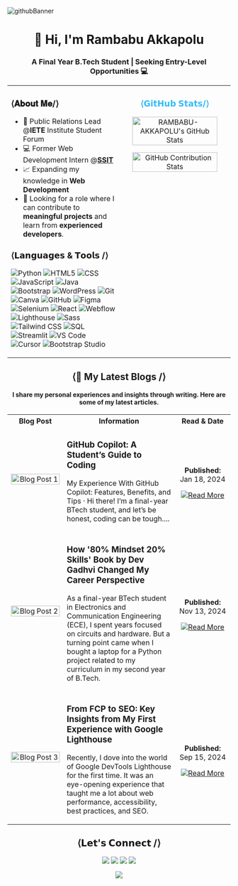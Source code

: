 ![githubBanner](https://github.com/user-attachments/assets/617b14f9-5c55-47c9-9c69-fef0977a60ca)

<h1 align="center">👋 Hi, I'm Rambabu Akkapolu</h1>
<h3 align="center">A Final Year B.Tech Student | Seeking Entry-Level Opportunities 💻</h3>

<table width="100%" border="0" cellspacing="0" cellpadding="0">
  <tr>
    <td width="50%" valign="top">
      <h3>⟨𝐀𝐛𝐨𝐮𝐭 𝐌𝐞/⟩</h3>
      <ul>
        <li>🤝 Public Relations Lead @<strong>IETE</strong> Institute Student Forum</li>
        <li>💻 Former Web Development Intern @<strong><a href="https://sensesemi.in/">SSIT</a></strong></li>
        <li>📈 Expanding my knowledge in <strong>Web Development</strong></li>
        <li>🙂 Looking for a role where I can contribute to <strong>meaningful projects </strong>and learn from <strong>experienced developers</strong>.</li>
      </ul>
      <h3>⟨𝗟𝗮𝗻𝗴𝘂𝗮𝗴𝗲𝘀 & 𝗧𝗼𝗼𝗹𝘀 /⟩</h3>
      <p align="left">
        <img src="https://img.shields.io/badge/Python-3776AB?style=for-the-badge&logo=python&logoColor=white" alt="Python"/>
        <img src="https://img.shields.io/badge/HTML5-E34F26?style=for-the-badge&logo=html5&logoColor=white" alt="HTML5"/>
        <img src="https://img.shields.io/badge/CSS-1572B6?style=for-the-badge&logo=css3&logoColor=white" alt="CSS"/>
        <img src="https://img.shields.io/badge/JavaScript-F7DF1E?style=for-the-badge&logo=javascript&logoColor=black" alt="JavaScript"/>
        <img src="https://img.shields.io/badge/Java-007396?style=for-the-badge&logo=java&logoColor=white" alt="Java"/>
        <img src="https://img.shields.io/badge/Bootstrap-7952B3?style=for-the-badge&logo=bootstrap&logoColor=white" alt="Bootstrap"/>
        <img src="https://img.shields.io/badge/WordPress-21759B?style=for-the-badge&logo=wordpress&logoColor=white" alt="WordPress"/>
        <img src="https://img.shields.io/badge/Git-F1502F?style=for-the-badge&logo=git&logoColor=white" alt="Git"/>
        <img src="https://img.shields.io/badge/Canva-00C4CC?style=for-the-badge&logo=canva&logoColor=white" alt="Canva"/>
        <img src="https://img.shields.io/badge/GitHub-181717?style=for-the-badge&logo=github&logoColor=white" alt="GitHub"/>
        <img src="https://img.shields.io/badge/Figma-F24E1E?style=for-the-badge&logo=figma&logoColor=white" alt="Figma"/>
        <img src="https://img.shields.io/badge/Selenium-430098?style=for-the-badge&logo=selenium&logoColor=white" alt="Selenium"/>
        <img src="https://img.shields.io/badge/React-61DAFB?style=for-the-badge&logo=react&logoColor=black" alt="React"/>
        <img src="https://img.shields.io/badge/Webflow-4A5765?style=for-the-badge&logo=webflow&logoColor=white" alt="Webflow"/>
        <img src="https://img.shields.io/badge/Lighthouse-F4C300?style=for-the-badge&logo=lighthouse&logoColor=black" alt="Lighthouse"/>
        <img src="https://img.shields.io/badge/Sass-CC6699?style=for-the-badge&logo=sass&logoColor=white" alt="Sass"/>
        <img src="https://img.shields.io/badge/Tailwind_CSS-38B2AC?style=for-the-badge&logo=tailwind-css&logoColor=white" alt="Tailwind CSS"/>
        <img src="https://img.shields.io/badge/SQL-4169E1?style=for-the-badge&logo=mysql&logoColor=white" alt="SQL"/>
        <img src="https://img.shields.io/badge/Streamlit-FF4B4B?style=for-the-badge&logo=streamlit&logoColor=white" alt="Streamlit"/>
        <img src="https://img.shields.io/badge/VS_Code-007ACC?style=for-the-badge&logo=visualstudiocode&logoColor=white" alt="VS Code"/>
        <img src="https://img.shields.io/badge/Cursor-008080?style=for-the-badge&logo=cursor&logoColor=white" alt="Cursor"/>
        <img src="https://img.shields.io/badge/Bootstrap_Studio-6D648D?style=for-the-badge&logo=bootstrap-studio&logoColor=white" alt="Bootstrap Studio"/>
      </p>
    </td>
    <td width="50%" valign="top">
      <h3 align="center"><strong style="color:#36bcf8">⟨𝗚𝗶𝘁𝗛𝘂𝗯 𝗦𝘁𝗮𝘁𝘀/⟩</strong></h3>
      <p align="center">
        <a href="https://awesome-github-stats.azurewebsites.net/index.html??cardType=octocat&theme=nord&preferLogin=true&Background=081F3053&Border=FFFFFF00&Title=DDDDDD">
          <img alt="RAMBABU-AKKAPOLU's GitHub Stats" src="https://awesome-github-stats.azurewebsites.net/user-stats/RAMBABU-AKKAPOLU?cardType=octocat&theme=github&preferLogin=true&Background=FFFFFF&Border=FFFFFF00&Title=3A86FF" width="90%" />
        </a>
      </p>
      <p align="center">
        <img src="https://github-profile-summary-cards.vercel.app/api/cards/profile-details?username=Rambabu-Akkapolu&theme=github" alt="GitHub Contribution Stats" width="90%" />
      </p>
    </td>
  </tr>
</table>

<h2 align="center">⟨📝 My Latest Blogs /⟩</h2>
<h4 align="center">I share my personal experiences and insights through writing. Here are some of my latest articles.</h4>

<table width="100%" border="0" cellspacing="0" cellpadding="10">
  <tr>
    <th width="25%" align="center">Blog Post</th>
    <th width="50%" align="center">Information</th>
    <th width="25%" align="center">Read & Date</th>
  </tr>
  <tr>
    <td align="center" valign="middle">
      <img src="https://cdn.hashnode.com/res/hashnode/image/upload/v1737217779585/9c1b42b0-68ca-42cd-b64f-a78552801fa7.png?w=1600&h=840&fit=crop&crop=entropy&auto=compress,format&format=webp" width="100%" alt="Blog Post 1">
    </td>
    <td valign="middle">
      <h3>GitHub Copilot: A Student’s Guide to Coding</h3>
      <p>My Experience With GitHub Copilot: Features, Benefits, and Tips · Hi there! I’m a final-year BTech student, and let’s be honest, coding can be tough....
      </p>
    </td>
    <td align="center" valign="middle">
      <p><strong>Published:</strong> Jan 18, 2024</p>
      <a href="https://rambabu-a.hashnode.dev/github-copilot-blog" target="_blank"><img src="https://img.shields.io/badge/Read%20Article-3A86FF?style=for-the-badge" alt="Read More"></a>
    </td>
  </tr>
  <tr>
    <td align="center" valign="middle">
      <img src="https://cdn.hashnode.com/res/hashnode/image/upload/v1731513805235/f5dc725a-0ed7-45f0-b307-b6d87b6f3fd3.png?w=1600&h=840&fit=crop&crop=entropy&auto=compress,format&format=webp" width="100%" alt="Blog Post 2">
    </td>
    <td valign="middle">
      <h3>How '80% Mindset 20% Skills' Book by Dev Gadhvi Changed My Career Perspective</h3>
      <p>As a final-year BTech student in Electronics and Communication Engineering (ECE), I spent years focused on circuits and hardware. But a turning point came when I bought a laptop for a Python project related to my curriculum in my second year of B.Tech.</p>
    </td>
    <td align="center" valign="middle">
      <p><strong>Published:</strong> Nov 13, 2024</p>
      <a href="https://rambabu-a.hashnode.dev/how-80-mindset-20-skills-by-dev-gadhvi-changed-my-career-perspective" target="_blank"><img src="https://img.shields.io/badge/Read%20Article-3A86FF?style=for-the-badge" alt="Read More"></a>
    </td>
  </tr>
  <tr>
    <td align="center" valign="middle">
      <img src="https://cdn.hashnode.com/res/hashnode/image/upload/v1724495855366/4b9263a1-1f29-4031-a170-e9895ed35784.png?w=1600&h=840&fit=crop&crop=entropy&auto=compress,format&format=webp" width="100%" alt="Blog Post 3">
    </td>
    <td valign="middle">
      <h3>From FCP to SEO: Key Insights from My First Experience with Google Lighthouse</h3>
      <p>Recently, I dove into the world of Google DevTools Lighthouse for the first time. It was an eye-opening experience that taught me a lot about web performance, accessibility, best practices, and SEO.</p>
    </td>
    <td align="center" valign="middle">
      <p><strong>Published:</strong> Sep 15, 2024</p>
      <a href="https://rambabu-a.hashnode.dev/google-lighthouse-first-impression" target="_blank"><img src="https://img.shields.io/badge/Read%20Article-3A86FF?style=for-the-badge" alt="Read More"></a>
    </td>
  </tr>
</table>

<h2 align="center">⟨𝗟𝗲𝘁'𝘀 𝗖𝗼𝗻𝗻𝗲𝗰𝘁 /⟩</h2>
<p align="center">
  <a href="mailto:rambabuakkapolu970@gmail.com"><img src="https://img.shields.io/badge/Email-D14836?style=for-the-badge&logo=gmail&logoColor=white" /></a>
  <a href="https://www.linkedin.com/in/rambabu-akkapolu/"><img src="https://img.shields.io/badge/LinkedIn-0077B5?style=for-the-badge&logo=linkedin&logoColor=white" /></a>
  <a href="https://github.com/Rambabu-Akkapolu"><img src="https://img.shields.io/badge/GitHub-100000?style=for-the-badge&logo=github&logoColor=white" /></a>
  <a href="https://x.com/A_Rambabu_"><img src="https://img.shields.io/badge/X-1DA1F2?style=for-the-badge&logo=x&logoColor=white" /></a>
</p>

<!--Footer Section-->
<p align="center">
  <img src="https://capsule-render.vercel.app/api?type=waving&color=gradient&height=65&width=100&section=footer"/>
</p> 

